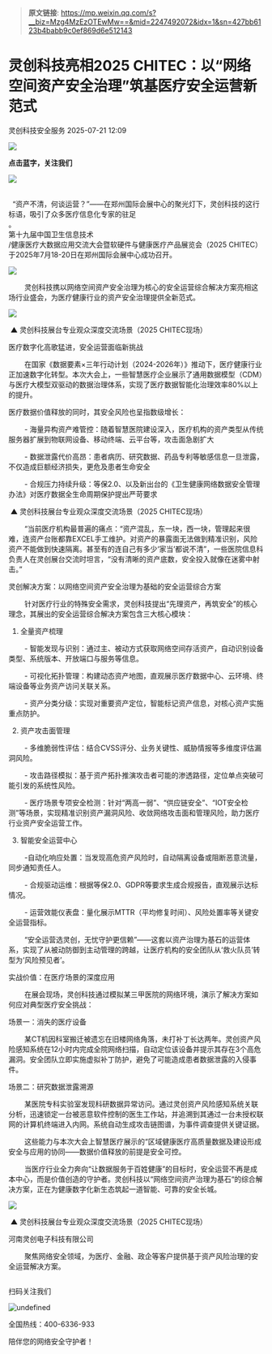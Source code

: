 > **原文链接**: https://mp.weixin.qq.com/s?__biz=Mzg4MzEzOTEwMw==&mid=2247492072&idx=1&sn=427bb6123b4babb9c0ef869d6e512143

#  灵创科技亮相2025 CHITEC：以“网络空间资产安全治理”筑基医疗安全运营新范式  
 灵创科技安全服务   2025-07-21 12:09  
  
![](https://mmbiz.qpic.cn/mmbiz_png/jiakxrxficXWov3pzkktnVDyDT95icI2GpK1UhxWmUibLG7ibvpD43vLylMqHyxXiaYpZAX6RnwRe6ka6o7CArqejeTQ/640?wx_fmt=png&from=appmsg "")  
  
**点击蓝字，关注我们**  
  
  
![](https://mmbiz.qpic.cn/mmbiz_gif/jiakxrxficXWov3pzkktnVDyDT95icI2GpKGgGSzPrsBibedHchxCZcGo6FctZpWCrfZZvBVr8sfiauDT9cgrlUKkHw/640?wx_fmt=gif&from=appmsg "")  
  
  
  
      
  “资产不清，何谈运营？”——在郑州国际会展中心的聚光灯下，灵创科技的这行标语，吸引了众多医疗信息化专家的驻足  
。  
第十九届中国卫生信息技术  
/健康医疗大数据应用交流大会暨软硬件与健康医疗产品展览会（2025 CHITEC）于2025年7月18-20日在郑州国际会展中心成功召开。  
  
  
![](https://mmbiz.qpic.cn/mmbiz_png/jiakxrxficXWqiaZibYkTq2lEarxo0ncYFcBwVBfGFjiaTID5HSh22lCuicOgzcRpkQwjnNpJibxd3oSUPIgtFxEia1Y7w/640?wx_fmt=png&from=appmsg "")  
  
        灵创科技携以网络空间资产安全治理为核心的安全运营综合解决方案亮相这场行业盛会，为医疗健康行业的资产安全治理提供全新范式。  
  
  
![](https://mmbiz.qpic.cn/mmbiz_png/jiakxrxficXWqiaZibYkTq2lEarxo0ncYFcBPenUhWgFet9qpNFn6dkQImKTMOYuQqC3LHrZBgwHrhmf4IeqjSrk3g/640?wx_fmt=png&from=appmsg "")  
  
 ▲ 灵创科技展台专业观众深度交流场景（2025 CHITEC现场）  
  
  
医疗数字化高歌猛进，安全运营面临新挑战  
  
        在国家《数据要素×三年行动计划（2024-2026年）》推动下，医疗健康行业正加速数字化转型。本次大会上，一些智慧医疗企业展示了通用数据模型（CDM）与医疗大模型双驱动的数据治理体系，实现了医疗数据智能化治理效率80%以上的提升。  
  
医疗数据价值释放的同时，其安全风险也呈指数级增长：  
  
        - 海量异构资产难管控：随着智慧医院建设深入，医疗机构的资产类型从传统服务器扩展到物联网设备、移动终端、云平台等，攻击面急剧扩大  
  
        - 数据泄露代价高昂：患者病历、研究数据、药品专利等敏感信息一旦泄露，不仅造成巨额经济损失，更危及患者生命安全  
  
        - 合规压力持续升级：等保2.0、以及新出台的《卫生健康网络数据安全管理办法》对医疗数据全生命周期保护提出严苛要求  
  
  
 ▲ 灵创科技展台专业观众深度交流场景（2025 CHITEC现场）  
  
  
  
        “当前医疗机构最普遍的痛点：“资产混乱，东一块，西一块，管理起来很难，连资产台账都靠EXCEL手工维护。对资产的暴露面无法做到精准识别，风险资产不能做到快速隔离。甚至有的连自己有多少‘家当’都说不清”，一些医院信息科负责人在灵创展台交流时坦言，“没有清晰的资产底数，安全投入就像在迷雾中射击。”  
  
灵创解决方案：以网络空间资产安全治理为基础的安全运营综合方案  
  
        针对医疗行业的特殊安全需求，灵创科技提出“先理资产，再筑安全”的核心理念，其展出的安全运营综合解决方案包含三大核心模块：  
  
1. 全量资产梳理  
  
        - 智能发现与识别：通过主、被动方式获取网络空间存活资产，自动识别设备类型、系统版本、开放端口与服务等信息。  
  
        - 可视化拓扑管理：构建动态资产地图，直观展示医疗数据中心、云环境、终端设备等业务资产访问关联关系。  
  
        - 资产分类分级：实现对重要资产定位，智能标记资产信息，对核心资产实施重点防护。  
  
2. 资产攻击面管理  
  
        - 多维脆弱性评估：结合CVSS评分、业务关键性、威胁情报等多维度评估漏洞风险。  
  
        - 攻击路径模拟：基于资产拓扑推演攻击者可能的渗透路径，定位单点突破可能引发的系统性风险。  
  
        - 医疗场景专项安全检测：针对“两高一弱”、“供应链安全”、“IOT安全检测”等场景，实现精准识别资产漏洞风险、收敛网络攻击面和管理风险，助力医疗行业资产安全运营工作。  
  
3. 智能安全运营中心  
  
        -自动化响应处置：当发现高危资产风险时，自动隔离设备或阻断恶意流量，同步通知责任人。  
  
        - 合规驱动运维：根据等保2.0、GDPR等要求生成合规报告，直观展示达标情况。  
  
        - 运营效能仪表盘：量化展示MTTR（平均修复时间）、风险处置率等关键安全运营指标。  
  
        “安全运营选灵创，无忧守护更信赖”——这套以资产治理为基石的运营体系，实现了从被动防御到主动管理的跨越，让医疗机构的安全团队从‘救火队员’转型为‘风险预见者’。  
  
实战价值：在医疗场景的深度应用  
  
        在展会现场，灵创科技通过模拟某三甲医院的网络环境，演示了解决方案如何应对典型医疗安全挑战：  
  
场景一：消失的医疗设备  
  
        某CT机因科室搬迁被遗忘在旧楼网络角落，未打补丁长达两年。灵创资产风险感知系统在12小时内完成全院网络扫描，自动定位该设备并提示其存在3个高危漏洞。安全团队立即实施虚拟补丁防护，避免了可能造成患者数据泄露的入侵事件。  
  
场景二：研究数据泄露溯源  
  
        某医院专科实验室发现科研数据异常访问。通过灵创资产风险感知系统关联分析，迅速锁定一台被恶意软件控制的医生工作站，并追溯到其通过一台未授权联网的计算机终端进入内网。系统自动生成攻击链图谱，为事件调查提供关键证据。  
  
        这些能力与本次大会上智慧医疗展示的“区域健康医疗高质量数据及建设形成安全与应用的协同——数据价值释放的前提是安全可控。  
  
        当医疗行业全力奔向“让数据服务于百姓健康”的目标时，安全运营不再是成本中心，而是价值创造的守护者。灵创科技以“网络空间资产治理为基石“的综合解决方案，正在为健康数字化新生态筑起一道智能、可靠的安全长城。  
  
![](https://mmbiz.qpic.cn/mmbiz_png/jiakxrxficXWqiaZibYkTq2lEarxo0ncYFcBpaOeT5CuXRLVj2YUEKnAEoO5NpZYeV6M5wSALEDG6P2cTLGHPVSfsA/640?wx_fmt=png&from=appmsg "")  
  
 ▲ 灵创科技展台专业观众深度交流场景（2025 CHITEC现场）  
  
河南灵创电子科技有限公司  
  
        聚焦网络安全领域，为医疗、金融、政企等客户提供基于资产风险治理的安全运营解决方案。  
  
##   
  
  
  
扫码关注我们  
  
  
![](https://mmbiz.qpic.cn/mmbiz_png/jiakxrxficXWov3pzkktnVDyDT95icI2GpKmMaDluNF0k8MLyOLKylHlaHWuGf7ILFMCtRC0S2rUBVdpKfLqicggSg/640?wx_fmt=png&from=appmsg "undefined")  
  
全国热线：400-6336-933  
  
陪伴您的网络安全守护者！  
  
  
